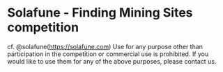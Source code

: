 # Solafune - Finding Mining Sites competition

cf. @solafune(https://solafune.com) Use for any purpose other than participation in the competition or commercial use is prohibited. If you would like to use them for any of the above purposes, please contact us.